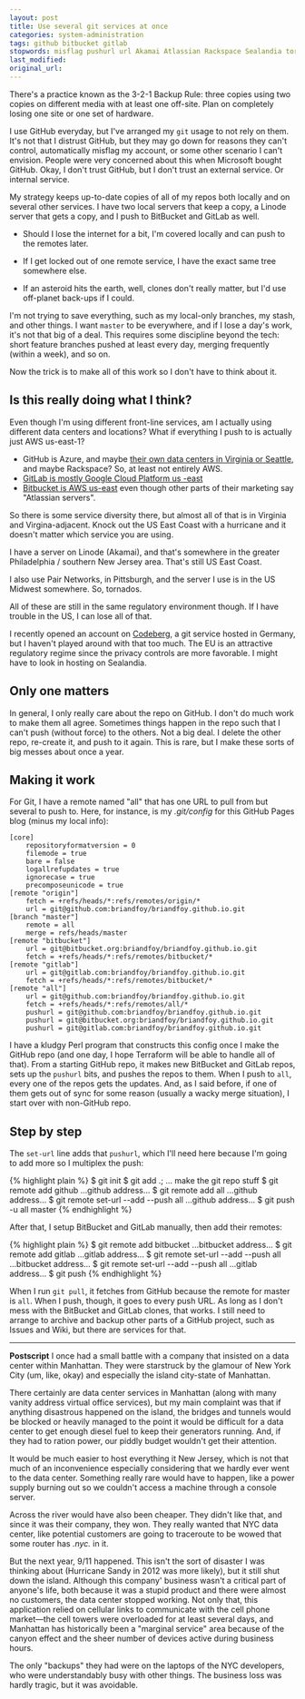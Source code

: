 ```yaml
---
layout: post
title: Use several git services at once
categories: system-administration
tags: github bitbucket gitlab
stopwords: misflag pushurl url Akamai Atlassian Rackspace Sealandia tornados
last_modified:
original_url:
---
```


There's a practice known as the 3-2-1 Backup Rule: three copies using two copies on different media with at least one off-site. Plan on completely losing one site or one set of hardware.

<!--more-->

I use GitHub everyday, but I've arranged my `git` usage to not rely on them. It's not that I distrust GitHub, but they may go down for reasons they can't control, automatically misflag my account, or some other scenario I can't envision. People were very concerned about this when Microsoft bought GitHub. Okay, I don't trust GitHub, but I don't trust an external service. Or internal service.

My strategy keeps up-to-date copies of all of my repos both locally and on several other services. I have two local servers that keep a copy, a Linode server that gets a copy, and I push to BitBucket and GitLab as well.

* Should I lose the internet for a bit, I'm covered locally and can push to the remotes later.

* If I get locked out of one remote service, I have the exact same tree somewhere else.

* If an asteroid hits the earth, well, clones don't really matter, but I'd use off-planet back-ups if I could.

I'm not trying to save everything, such as my local-only branches, my stash, and other things. I want `master` to be everywhere, and if I lose a day's work, it's not that big of a deal. This requires some discipline beyond the tech: short feature branches pushed at least every day, merging frequently (within a week), and so on.

Now the trick is to make all of this work so I don't have to think about it.

## Is this really doing what I think?

Even though I'm using different front-line services, am I actually using different data centers and locations? What if everything I push to is actually just AWS us-east-1?

* GitHub is Azure, and maybe [their own data centers in Virginia or Seattle](https://github.blog/2017-10-12-evolution-of-our-data-centers/), and maybe Rackspace? So, at least not entirely AWS.
* [GitLab is mostly Google Cloud Platform us -east](https://about.gitlab.com/handbook/engineering/infrastructure/production/architecture/)
* [Bitbucket is AWS us-east](https://www.atlassian.com/trust/reliability/cloud-architecture-and-operational-practices#data-backups) even though other parts of their marketing say "Atlassian servers".

So there is some service diversity there, but almost all of that is in Virginia and Virgina-adjacent. Knock out the US East Coast with a hurricane and it doesn't matter which service you are using.

I have a server on Linode (Akamai), and that's somewhere in the greater Philadelphia / southern New Jersey area. That's still US East Coast.

I also use Pair Networks, in Pittsburgh, and the server I use is in the US Midwest somewhere. So, tornados.

All of these are still in the same regulatory environment though. If I have trouble in the US, I can lose all of that.

I recently opened an account on [Codeberg](https://codeberg.org), a git service hosted in Germany, but I haven't played around with that too much. The EU is an attractive regulatory regime since the privacy controls are more favorable. I might have to look in hosting on Sealandia.

## Only one matters

In general, I only really care about the repo on GitHub. I don't do much work to make them all agree. Sometimes things happen in the repo such that I can't push (without force) to the others. Not a big deal. I delete the other repo, re-create it, and push to it again. This is rare, but I make these sorts of big messes about once a year.

## Making it work

For Git, I have a remote named "all" that has one URL to pull from but several to push to. Here, for instance, is my *.git/config* for this GitHub Pages blog (minus my local info):

	[core]
		repositoryformatversion = 0
		filemode = true
		bare = false
		logallrefupdates = true
		ignorecase = true
		precomposeunicode = true
	[remote "origin"]
		fetch = +refs/heads/*:refs/remotes/origin/*
		url = git@github.com:briandfoy/briandfoy.github.io.git
	[branch "master"]
		remote = all
		merge = refs/heads/master
	[remote "bitbucket"]
		url = git@bitbucket.org:briandfoy/briandfoy.github.io.git
		fetch = +refs/heads/*:refs/remotes/bitbucket/*
	[remote "gitlab"]
		url = git@gitlab.com:briandfoy/briandfoy.github.io.git
		fetch = +refs/heads/*:refs/remotes/bitbucket/*
	[remote "all"]
		url = git@github.com:briandfoy/briandfoy.github.io.git
		fetch = +refs/heads/*:refs/remotes/all/*
		pushurl = git@github.com:briandfoy/briandfoy.github.io.git
		pushurl = git@bitbucket.org:briandfoy/briandfoy.github.io.git
		pushurl = git@gitlab.com:briandfoy/briandfoy.github.io.git

I have a kludgy Perl program that constructs this config once I make the GitHub repo (and one day, I hope Terraform will be able to handle all of that). From a starting GitHub repo, it makes new BitBucket and GitLab repos, sets up the `pushurl` bits, and pushes the repos to them. When I push to `all`, every one of the repos gets the updates. And, as I said before, if one of them gets out of sync for some reason (usually a wacky merge situation), I start over with non-GitHub repo.

## Step by step

The `set-url` line adds that `pushurl`, which I'll need here because I'm going to add more so I multiplex the push:

{% highlight plain %}
$ git init
$ git add .; ... make the git repo stuff
$ git remote add github ...github address...
$ git remote add all ...github address...
$ git remote set-url --add --push all ...github address...
$ git push -u all master
{% endhighlight %}

After that, I setup BitBucket and GitLab manually, then add their remotes:

{% highlight plain %}
$ git remote add bitbucket ...bitbucket address...
$ git remote add gitlab ...gitlab address...
$ git remote set-url --add --push all ...bitbucket address...
$ git remote set-url --add --push all ...gitlab address...
$ git push
{% endhighlight %}

When I run `git pull`, it fetches from GitHub because the remote for master is `all`. When I push, though, it goes to every push URL. As long as I don't mess with the BitBucket and GitLab clones, that works. I still need to arrange to archive and backup other parts of a GitHub project, such as Issues and Wiki, but there are services for that.

---

**Postscript** I once had a small battle with a company that insisted on a data center within Manhattan. They were starstruck by the glamour of New York City (um, like, okay) and especially the island city-state of Manhattan.

There certainly are data center services in Manhattan (along with many vanity address virtual office services), but my main complaint was that if anything disastrous happened on the island, the bridges and tunnels would be blocked or heavily managed to the point it would be difficult for a data center to get enough diesel fuel to keep their generators running. And, if they had to ration power, our piddly budget wouldn't get their attention.

It would be much easier to host everything it New Jersey, which is not that much of an inconvenience especially considering that we hardly ever went to the data center. Something really rare would have to happen, like a power supply burning out so we couldn't access a machine through a console server.

Across the river would have also been cheaper. They didn't like that, and since it was their company, they won. They really wanted that NYC data center, like potential customers are going to traceroute to be wowed that some router has *.nyc.* in it.

But the next year, 9/11 happened. This isn't the sort of disaster I was thinking about (Hurricane Sandy in 2012 was more likely), but it still shut down the island. Although this company' business wasn't a critical part of anyone's life, both because it was a stupid product and there were almost no customers, the data center stopped working. Not only that, this application relied on cellular links to communicate with the cell phone market—the cell towers were overloaded for at least several days, and Manhattan has historically been a "marginal service" area because of the canyon effect and the sheer number of devices active during business hours.

The only "backups" they had were on the laptops of the NYC developers, who were understandably busy with other things. The business loss was hardly tragic, but it was avoidable.

